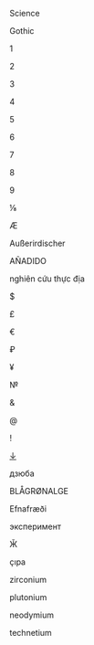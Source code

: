 <div class="intro_item" id="title">
  <p id="science" class="size-to-width">Science</p>
  <p id="gothic">Gothic</p>
</div>

<div class="intro_item" id="numerals">
  <p id="one">1</p>
  <p id="two">2</p>
  <p id="three">3</p>
  <p id="four">4</p>
  <p id="five">5</p>
  <p id="six">6</p>
  <p id="seven">7</p>
  <p id="eight">8</p>
  <p id="nine">9</p>
</div>

<div class="intro_item" id="fraction">
  <p>⅛</p>
</div>

<div class="intro_item" id="ae">
  <p class="size-to-width">Æ</p>
</div>


<div class="intro_item" id="german">
  <p class="size-to-width">Außerirdischer</p>
</div>

<div class="intro_item" id="spanish">
  <p class="size-to-width">AÑADIDO</p>
</div>

<div class="intro_item" id="vietnamese">
  <p class="size-to-width">nghiên cứu thực địa</p>
</div>

<div class="intro_item" id="currency">
  <p id="dollar">$</p>
  <p id="pound">£</p>
  <p id="euro">€</p>
  <p id="ruble">₽</p>
  <p id="yen">¥</p>
</div>

<div class="intro_item" id="no">
  <p class="size-to-width">№</p>
</div>

<div class="intro_item" id="ampersand">
  <p class="size-to-width">&</p>
</div>

<div class="intro_item" id="at_sign">
  <p class="size-to-width">@</p>
</div>

<div class="intro_item" id="exclamation">
  <p>!</p>
</div>

<div class="intro_item" id="arrow">
  <a href="#type_tester">↓</a>
</div>

<div class="intro_item" id="belarusian">
  <p class="size-to-width">дзюба</p>
</div>

<div class="intro_item" id="danish">
  <p class="size-to-width">BLÅGRØNALGE</p>
</div>

<div class="intro_item" id="icelandic">
  <p class="size-to-width">Efnafræði</p>
</div>

<div class="intro_item" id="russian">
  <p class="size-to-width">эксперимент</p>
</div>

<div class="intro_item" id="cyrillic_zhe">
  <p class="size-to-width">Ӂ</p>
</div>

<div class="intro_item" id="turkish">
  <p class="size-to-width">çıpa</p>
</div>

<div class="intro_item" id="elements">
  <p id="elements_1" class="size-to-width">zirconium</p>
  <p id="elements_2" class="size-to-width">plutonium</p>
  <p id="elements_3" class="size-to-width">neodymium</p>
  <p id="elements_4" class="size-to-width">technetium</p>
</div>

